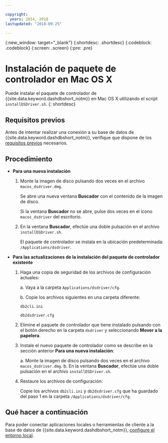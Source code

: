 ```yaml
---

copyright:
  years: 2014, 2018
lastupdated: "2018-09-25"

---
```


<!-- Attribute definitions --> 
{:new_window: target="_blank"}
{:shortdesc: .shortdesc}
{:codeblock: .codeblock}
{:screen: .screen}
{:pre: .pre}

# Instalación de paquete de controlador en Mac OS X

Puede instalar el paquete de controlador de {{site.data.keyword.dashdbshort_notm}} en Mac OS X utilizando el script `installDSDriver.sh`. 
{: shortdesc}

## Requisitos previos

Antes de intentar realizar una conexión a su base de datos de {{site.data.keyword.dashdbshort_notm}}, verifique que dispone de los [requisitos previos](connecting.html#prereqs) necesarios.

<!-- Download the Db2 driver package for your operating system from the web console and install it. -->

## Procedimiento

- **Para una nueva instalación**

  1. Monte la imagen de disco pulsando dos veces en el archivo `macos_dsdriver.dmg`.
   
     Se abre una nueva ventana **Buscador** con el contenido de la imagen de disco.

     Si la ventana **Buscador** no se abre, pulse dos veces en el icono `macos_dsdriver` del escritorio.
  2. En la ventana **Buscador**, efectúe una doble pulsación en el archivo `installDSDriver.sh`.

     El paquete de controlador se instala en la ubicación predeterminada: `/Applications/dsdriver`.

- **Para las actualizaciones de la instalación del paquete de controlador existente**

  1. Haga una copia de seguridad de los archivos de configuración actuales:

     a. Vaya a la carpeta `Applications/dsdriver/cfg`.

     b. Copie los archivos siguientes en una carpeta diferente: 
    
        `db2cli.ini`

        `db2dsdriver.cfg`
  2. Elimine el paquete de controlador que tiene instalado pulsando con el botón derecho en la carpeta `dsdriver` y seleccionando **Mover a la papelera**.
  3. Instale el nuevo paquete de controlador como se describe en la sección anterior **Para una nueva instalación**:
     
     a. Monte la imagen de disco pulsando dos veces en el archivo `macos_dsdriver.dmg`.
     b. En la ventana **Buscador**, efectúe una doble pulsación en el archivo `installDSDriver.sh`.
  4. Restaure los archivos de configuración:

     Copie los archivos `db2cli.ini` y `db2dsdriver.cfg` que ha guardado del paso 1 en la carpeta `/Applications/dsdriver/cfg`.

## Qué hacer a continuación

Para poder conectar aplicaciones locales o herramientas de cliente a la base de datos de {{site.data.keyword.dashdbshort_notm}}, [configure el entorno local](driver_pkg_cfg.html).
